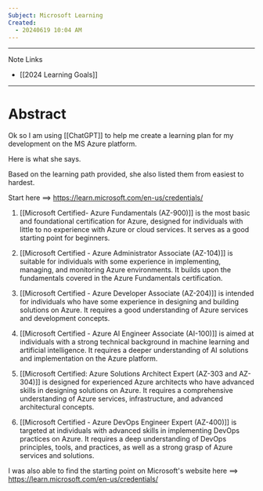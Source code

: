 ```yaml
---
Subject: Microsoft Learning
Created:
  - 20240619 10:04 AM
---
```

--------------
Note Links
- [[2024 Learning Goals]]
---------------------------
# Abstract

Ok so I am using [[ChatGPT]] to help me create a learning plan for my development on the MS Azure platform.

Here is what she says.

Based on the learning path provided, she also listed them from easiest to hardest.

Start here ==> https://learn.microsoft.com/en-us/credentials/

1. [[Microsoft Certified- Azure Fundamentals (AZ-900)]] is the most basic and foundational certification for Azure, designed for individuals with little to no experience with Azure or cloud services. It serves as a good starting point for beginners.
    
2. [[Microsoft Certified - Azure Administrator Associate (AZ-104)]] is suitable for individuals with some experience in implementing, managing, and monitoring Azure environments. It builds upon the fundamentals covered in the Azure Fundamentals certification.
    
3. [[Microsoft Certified - Azure Developer Associate (AZ-204)]]  is intended for individuals who have some experience in designing and building solutions on Azure. It requires a good understanding of Azure services and development concepts.
    
4. [[Microsoft Certified - Azure AI Engineer Associate (AI-100)]] is aimed at individuals with a strong technical background in machine learning and artificial intelligence. It requires a deeper understanding of AI solutions and implementation on the Azure platform.
    
5. [[Microsoft Certified: Azure Solutions Architect Expert (AZ-303 and AZ-304)]] is designed for experienced Azure architects who have advanced skills in designing solutions on Azure. It requires a comprehensive understanding of Azure services, infrastructure, and advanced architectural concepts.
    
6. [[Microsoft Certified - Azure DevOps Engineer Expert (AZ-400)]] is targeted at individuals with advanced skills in implementing DevOps practices on Azure. It requires a deep understanding of DevOps principles, tools, and practices, as well as a strong grasp of Azure services and solutions.

I was also able to find the starting point on Microsoft's website here ==> https://learn.microsoft.com/en-us/credentials/




